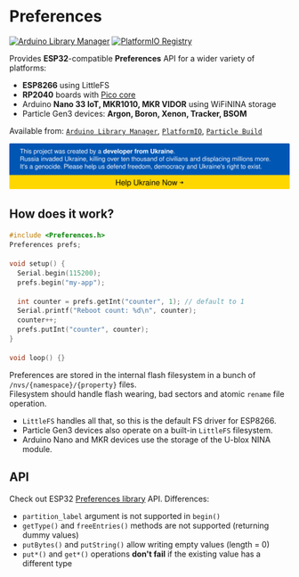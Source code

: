 # Preferences

[![Arduino Library Manager](https://img.shields.io/static/v1?label=Arduino&message=v2.0.0&logo=arduino&logoColor=white&color=blue)](https://www.ardu-badge.com/Preferences)
[![PlatformIO Registry](https://badges.registry.platformio.org/packages/vshymanskyy/library/Preferences.svg)](https://registry.platformio.org/packages/libraries/vshymanskyy/Preferences) 

Provides **ESP32**-compatible **Preferences** API for a wider variety of platforms:
- **ESP8266** using LittleFS
- **RP2040** boards with [Pico core](https://github.com/earlephilhower/arduino-pico)
- Arduino **Nano 33 IoT, MKR1010, MKR VIDOR** using WiFiNINA storage
- Particle Gen3 devices: **Argon, Boron, Xenon, Tracker, BSOM**

Available from: [`Arduino Library Manager`](https://www.arduino.cc/reference/en/libraries/preferences), [`PlatformIO`](https://registry.platformio.org/libraries/vshymanskyy/Preferences), [`Particle Build`](https://build.particle.io/libs/Preferences)

[![Stand With Ukraine](https://raw.githubusercontent.com/vshymanskyy/StandWithUkraine/main/banner-direct-single.svg)](https://stand-with-ukraine.pp.ua)

## How does it work?

```cpp
#include <Preferences.h>
Preferences prefs;

void setup() {
  Serial.begin(115200);
  prefs.begin("my-app");

  int counter = prefs.getInt("counter", 1); // default to 1
  Serial.printf("Reboot count: %d\n", counter);
  counter++;
  prefs.putInt("counter", counter);
}

void loop() {}
```

Preferences are stored in the internal flash filesystem in a bunch of `/nvs/{namespace}/{property}` files.  
Filesystem should handle flash wearing, bad sectors and atomic `rename` file operation.  
- `LittleFS` handles all that, so this is the default FS driver for ESP8266.  
- Particle Gen3 devices also operate on a built-in `LittleFS` filesystem.
- Arduino Nano and MKR devices use the storage of the U-blox NINA module.

## API

Check out ESP32 [Preferences library](https://espressif-docs.readthedocs-hosted.com/projects/arduino-esp32/en/latest/api/preferences.html) API.
Differences:
- `partition_label` argument is not supported in `begin()`
- `getType()` and `freeEntries()` methods are not supported (returning dummy values)
- `putBytes()` and `putString()` allow writing empty values (length = 0)
- `put*()` and `get*()` operations **don't fail** if the existing value has a different type
